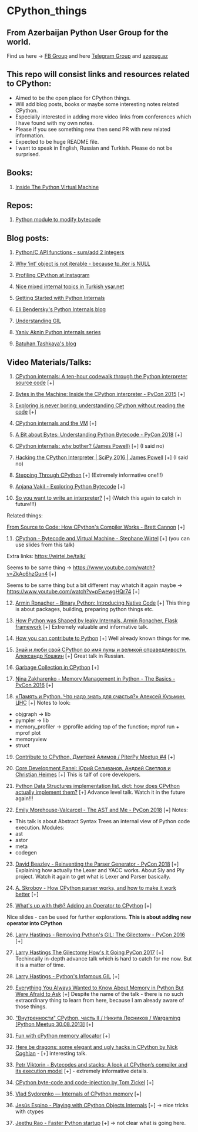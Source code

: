# CPython_things
## From Azerbaijan Python User Group for the world.
Find us here -> [FB Group](https://www.facebook.com/groups/python.az/) 
and here [Telegram Group](https://t.me/azepug)
and [azepug.az](https://azepug.az/)

## This repo will consist links and resources related to CPython:
* Aimed to be the open place for CPython things.
* Will add blog posts, books or maybe some interesting notes related CPython.
* Especially interested in adding more video links from conferences which I have found with my own notes.
* Please if you see something new then send PR with new related information.
* Expected to be huge README file.
* I want to speak in English, Russian and Turkish. Please do not be surprised.

## Books:
1. [Inside The Python Virtual Machine](https://leanpub.com/insidethepythonvirtualmachine)

## Repos:
1. [Python module to modify bytecode ](https://github.com/vstinner/bytecode)

## Blog posts:
1. [Python/C API functions - sum/add 2 integers](https://pytricks.quora.com/Python-C-API-functions-sum-add-2-integers)

2. [Why ‘int’ object is not iterable - because tp_iter is NULL](https://pytricks.quora.com/Why-int-object-is-not-iterable-because-tp_iter-is-NULL)

3. [Profiling CPython at Instagram](https://instagram-engineering.com/profiling-cpython-at-instagram-89d4cbeeb898)

4. [Nice mixed internal topics in Turkish ysar.net](http://ysar.net/python/)

5. [Getting Started with Python Internals](https://medium.com/@dawran6/getting-started-with-python-internals-a5474ccb8022)

6. [Eli Bendersky's Python Internals blog](https://eli.thegreenplace.net/tag/python-internals)

7. [Understanding GIL](http://dabeaz.com/GIL/)

8. [Yaniv Aknin Python internals series](https://tech.blog.aknin.name/tag/internals/)

9. [Batuhan Tashkaya's blog](https://dev.to/btaskaya)

## Video Materials/Talks:

1. [CPython internals: A ten-hour codewalk through the Python interpreter source code](https://www.youtube.com/playlist?list=PLzV58Zm8FuBL6OAv1Yu6AwXZrnsFbbR0S) [+]

2. [Bytes in the Machine: Inside the CPython interpreter - PyCon 2015](https://www.youtube.com/watch?v=HVUTjQzESeo) [+]

3. [Exploring is never boring: understanding CPython without reading the code](https://www.youtube.com/watch?v=ZSIRGLmQTLk) [+]

4. [CPython internals and the VM](https://www.youtube.com/watch?v=cUyMnGeZ_3c) [+]

5. [A Bit about Bytes: Understanding Python Bytecode - PyCon 2018](https://www.youtube.com/watch?v=cSSpnq362Bk) [+]

6. [CPython internals: why bother? (James Powell)](https://www.youtube.com/watch?v=xLc5xPYGGnQ) [+] (I said no)

7. [Hacking the CPython Interpreter | SciPy 2016 | James Powell](https://www.youtube.com/watch?v=1SqRRrmQHx0) [+] (I said no)

8. [Stepping Through CPython](https://www.youtube.com/watch?v=XGF3Qu4dUqk) [+] (Extremely informative one!!!)

9. [Anjana Vakil - Exploring Python Bytecode](https://www.youtube.com/watch?v=GNPKBICTF2w) [+]

10. [So you want to write an interpreter?](https://www.youtube.com/watch?v=LCslqgM48D4) [+] (Watch this again to catch in future!!!)

Related things:

[From Source to Code: How CPython's Compiler Works - Brett Cannon](https://www.youtube.com/watch?v=R31NRWgoIWM) [+]

11. [CPython - Bytecode and Virtual Machine - Stephane Wirtel](https://www.youtube.com/watch?v=45BhX5wSeVs) [+] (you can use slides from this talk)

Extra links: https://wirtel.be/talk/

Seems to be same thing -> https://www.youtube.com/watch?v=ZkAc6hzGun4 [+]

Seems to be same thing but a bit different may whatch it again maybe -> https://www.youtube.com/watch?v=pEwewgHQr74 [+]

12. [Armin Ronacher – Binary Python: Introducing Native Code](https://www.youtube.com/watch?v=yhiHmBE9fNU) [+]
This thing is about packages, building, preparing python things etc.

13. [How Python was Shaped by leaky Internals, Armin Ronacher, Flask framework](https://www.youtube.com/watch?v=qCGofLIzX6g) [+]
Extremely valuable and informative talk. 

14. [How you can contribute to Python](https://www.youtube.com/watch?v=i-dZ2pxJNFM&list=PLFE1rxhwe5KbyFovVRF8itngQy6CREOCN&index=40) [+]
Well already known things for me.

15. [Знай и люби свой CPython во имя луны и великой справедливости, Александр Кошкин](https://www.youtube.com/watch?v=0_5_zEOo8kg) [+]
Great talk in Russian.

16. [Garbage Collection in CPython](https://www.youtube.com/watch?v=P-8Z0-MhdQs) [+]

17. [Nina Zakharenko - Memory Management in Python - The Basics - PyCon 2016](https://www.youtube.com/watch?v=F6u5rhUQ6dU) [+]

18. [«Память и Python. Что надо знать для счастья?» Алексей Кузьмин, ЦНС](https://www.youtube.com/watch?v=D0vbuIDOV4c) [+]
Notes to look:
* objgraph -> lib
* pympler -> lib
* memory_profiler -> @profile adding top of the function; mprof run + mprof plot
* memoryview
* struct

19. [Contribute to CPython, Дмитрий Алимов / PiterPy Meetup #4](https://www.youtube.com/watch?v=pN66VuaKDjk&t=706s) [+]

20. [Core Development Panel: Юрий Селиванов, Андрей Светлов и Christian Heimes](https://www.youtube.com/watch?v=E0Gs7C-JctU) [+]
This is talf of core developers.

21. [Python Data Structures implementation list, dict: how does CPython actually implement them?](https://www.youtube.com/watch?v=SC8O3nMO5T4) [+]
Advance level talk. Watch it in the future again!!!

22. [Emily Morehouse-Valcarcel - The AST and Me - PyCon 2018](https://www.youtube.com/watch?v=XhWvz4dK4ng) [+]
Notes:
* This talk is about Abstract Syntax Trees an internal view of Python code execution.
Modules:
* ast
* astor
* meta
* codegen

23. [David Beazley - Reinventing the Parser Generator - PyCon 2018](https://www.youtube.com/watch?v=zJ9z6Ge-vXs) [+]
Explaining how actually the Lexer and YACC works. About Sly and Ply project.
Watch it again to get what is Lexer and Parser basically.

24. [A. Skrobov - How CPython parser works, and how to make it work better](https://www.youtube.com/watch?v=qq6eHivQOjI) [+]

25. [What's up with th@? Adding an Operator to CPython](https://www.youtube.com/watch?v=dQF1hBuQYZE) [+]

Nice slides - can be used for further explorations. **This is about adding new operator into CPython**

26. [Larry Hastings - Removing Python's GIL: The Gilectomy - PyCon 2016](https://www.youtube.com/watch?v=P3AyI_u66Bw) [+]

27. [Larry Hastings The Gilectomy How's It Going PyCon 2017](https://www.youtube.com/watch?v=pLqv11ScGsQ) [+]
Techincally in-depth advance talk which is hard to catch for me now. But it is a matter of time.

28. [Larry Hastings - Python's Infamous GIL](https://www.youtube.com/watch?v=4zeHStBowEk) [+]

29. [Everything You Always Wanted to Know About Memory in Python But Were Afraid to Ask](https://www.youtube.com/watch?v=hf4MKeP5oxg) [+]
Despite the name of the talk - there is no such extraordinary thing to learn from here, because I am already aware of those things.

30. ["Внутренности" CPython, часть II / Никита Лесников / Wargaming [Python Meetup 30.08.2013]](https://www.youtube.com/watch?v=5U496-JPQ_c&t=2s) [+]

31. [Fun with cPython memory allocator](https://www.youtube.com/watch?v=l9Le_JOwgsM) [+]

32. [Here be dragons: some elegant and ugly hacks in CPython by Nick Coghlan](https://www.youtube.com/watch?v=VIBmWnlDjXc) - [+] interesting talk.

33. [Petr Viktorin - Bytecodes and stacks: A look at CPython’s compiler and its execution model](https://www.youtube.com/watch?v=O2lXnayJ-tQ) [+] - extremely informative details.

34. [CPython byte-code and code-injection by Tom Zickel](https://www.youtube.com/watch?v=J7E6hKCGh4k) [+]

35. [Vlad Sydorenko — Internals of CPython memory](https://www.youtube.com/watch?v=-99tauPppoI) [+]

36. [Jesús Espino - Playing with CPython Objects Internals](https://www.youtube.com/watch?v=f5Ica6AeeqE) [+] -> nice tricks with ctypes

37. [Jeethu Rao - Faster Python startup](https://www.youtube.com/watch?v=KRqv2Bm1J18) [+] -> not clear what is going here.
